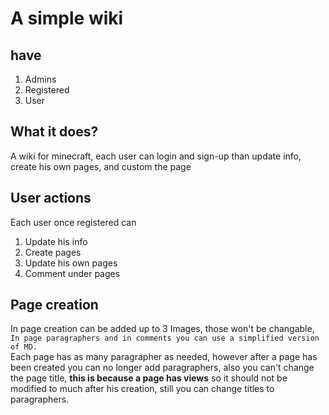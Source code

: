 # A simple wiki

## have 
1. Admins
2. Registered
3. User

## What it does?
A wiki for minecraft, each user can login and sign-up than update info, create his own pages, and custom the page  

## User actions
Each user once registered can  
1. Update his info
2. Create pages
3. Update his own pages
4. Comment under pages  

## Page creation 
In page creation can be added up to 3 Images, those won't be changable, `In page paragraphers and in comments you can use a simplified version of MD.`  
Each page has as many paragrapher as needed, however after a page has been created you can no longer add 
 paragraphers, also you can't change the page title,
  __this is because a page has views__ so it should not be modified to much after his creation, still you can change titles to paragraphers.